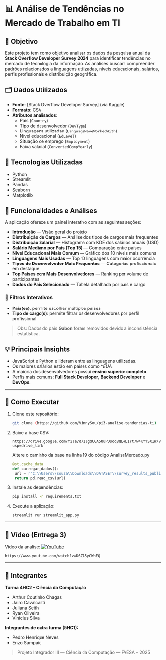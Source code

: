 # 📊 Análise de Tendências no Mercado de Trabalho em TI

## 🎯 Objetivo
Este projeto tem como objetivo analisar os dados da pesquisa anual da **Stack Overflow Developer Survey 2024** para identificar tendências no mercado de tecnologia da informação. As análises buscam compreender padrões relacionados a linguagens utilizadas, níveis educacionais, salários, perfis profissionais e distribuição geográfica.

## 🗂️ Dados Utilizados
- **Fonte**: [Stack Overflow Developer Survey] (via Kaggle)
- **Formato**: CSV
- **Atributos analisados**:
  - País (`Country`)
  - Tipo de desenvolvedor (`DevType`)
  - Linguagens utilizadas (`LanguageHaveWorkedWith`)
  - Nível educacional (`EdLevel`)
  - Situação de emprego (`Employment`)
  - Faixa salarial (`ConvertedCompYearly`)

## 🧰 Tecnologias Utilizadas
- Python
- Streamlit
- Pandas
- Seaborn
- Matplotlib

## 🔎 Funcionalidades e Análises
A aplicação oferece um painel interativo com as seguintes seções:

- **Introdução** — Visão geral do projeto
- **Distribuição de Cargos** — Análise dos tipos de cargos mais frequentes
- **Distribuição Salarial** — Histograma com KDE dos salários anuais (USD)
- **Salário Mediano por País (Top 15)** — Comparação entre países
- **Nível Educacional Mais Comum** — Gráfico dos 10 níveis mais comuns
- **Linguagens Mais Usadas** — Top 10 linguagens com maior ocorrência
- **Tipos de Desenvolvedor Mais Frequentes** — Categorias profissionais em destaque
- **Top Países com Mais Desenvolvedores** — Ranking por volume de participantes
- **Dados do País Selecionado** — Tabela detalhada por país e cargo

### 🔄 Filtros Interativos
- **País(es)**: permite escolher múltiplos países
- **Tipo de cargo(s)**: permite filtrar os desenvolvedores por perfil profissional

> Obs: Dados do país **Gabon** foram removidos devido a inconsistência estatística.

## 💡 Principais Insights 
- JavaScript e Python e lideram entre as linguagens utilizadas.
- Os maiores salários estão em países como **EUA*
- A maioria dos desenvolvedores possui **ensino superior completo**.
- Perfis mais comuns: **Full Stack Developer**, **Backend Developer** e **DevOps**.

---

## 🧪 Como Executar
1. Clone este repositório:
   ```bash
   git clone (https://github.com/VinnySou/pi3-analise-tendencias-ti)
   ```
2. Baixe a base CSV:
   ```
   https://drive.google.com/file/d/1lgdCGA5OuPDsoq8QLoL1Yt7w4KfYSX1W/view?usp=drive_link
   ```
   Altere o caminho da base na linha 19 do código AnaliseMercado.py
   ```py
   @st.cache_data
   def carregar_dados():
    url = r"C:\\Users\\souza\\Downloads\\DATASET\\survey_results_public.csv"
    return pd.read_csv(url)
    ```

3. Instale as dependências:
   ```bash
   pip install -r requirements.txt
   ```
3. Execute a aplicação:
   ```bash
   streamlit run streamlit_app.py
   ```

---

## 🎥 Vídeo (Entrega 3)
Video da analise:
[![YouTube](https://img.shields.io/badge/Ver%20no-YouTube-red)](https://www.youtube.com/watch?v=D6ZA5yCWhEQ)
```
https://www.youtube.com/watch?v=D6ZA5yCWhEQ
```
---

## 👥 Integrantes

**Turma 4HC2 – Ciência da Computação**
- Arthur Coutinho Chagas  
- Jairo Cavalcanti  
- Juliana Seith  
- Ryan Oliveira  
- Vinícius Silva  

**Integrantes de outra turma (5HC1):**
- Pedro Henrique Neves  
- Enzo Sampaio  

> Projeto Integrador III — Ciência da Computação — FAESA – 2025
